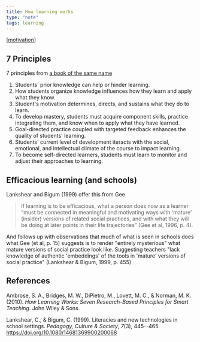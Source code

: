 ```yaml
---
title: How learning works
type: "note"
tags: learning
---
```




[[motivation]]

## 7 Principles

7 principles from [a book of the same name](https://www.amazon.com/How-Learning-Works-Research-Based-Jossey-Bass/dp/0470484101)


1. Students' prior knowledge can help or hinder learning.  
2. How students organize knowledge influences how they learn and apply what they know. 
3. Student's motivation determines, directs, and sustains what they do to learn.  
4. To develop mastery, students must acquire component skills, practice integrating them, and know when to apply what they have learned.  
5. Goal-directed practice coupled with targeted feedback enhances the quality of students' learning.  
6. Students' current level of development iteracts with the social, emotional, and intellectual climate of the course to impact learning.  
7. To become self-directed learners, students must learn to monitor and adjust their approaches to learning.

## Efficacious learning (and schools)

Lankshear and Bigum (1999) offer this from Gee

> If learning is to be efficacious, what a person does now as a learner “must be connected in meaningful and motivating ways with ‘mature’ (insider) versions of related social practices, and with what they will be doing at later points in their life trajectories” (Gee et al, 1996, p. 4).

And follows up with observations that much of what is seen in schools does what Gee (et al, p. 15) suggests is to render "entirely mysterious" what mature versions of social practice look like. Suggesting teachers "lack knowledge of authentic 'embeddings' of the tools in 'mature' versions of social practice" (Lankshear & Bigum, 1999, p. 455)
 

## References

Ambrose, S. A., Bridges, M. W., DiPietro, M., Lovett, M. C., & Norman, M. K. (2010). *How Learning Works: Seven Research-Based Principles for Smart Teaching*. John Wiley & Sons.

Lankshear, C., & Bigum, C. (1999). Literacies and new technologies in school settings. *Pedagogy, Culture & Society*, *7*(3), 445--465. <https://doi.org/10.1080/14681369900200068>

[//begin]: # "Autogenerated link references for markdown compatibility"
[motivation]: ../herding-cats/motivation "Motivation"
[//end]: # "Autogenerated link references"